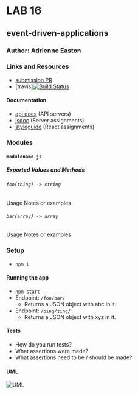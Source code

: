 # LAB 16

## event-driven-applications

### Author: Adrienne Easton

### Links and Resources
* [submission PR](https://github.com/401-advanced-javascript-aeaston/lab-16-event-driven-applications/pull/2)
* [travis][![Build Status](https://travis-ci.com/401-advanced-javascript-aeaston/lab-16-event-driven-applications.svg?branch=master)](https://travis-ci.com/401-advanced-javascript-aeaston/lab-16-event-driven-applications)

#### Documentation
* [api docs](http://xyz.com) (API servers)
* [jsdoc](http://xyz.com) (Server assignments)
* [styleguide](http://xyz.com) (React assignments)

### Modules
#### `modulename.js`
##### Exported Values and Methods

###### `foo(thing) -> string`
Usage Notes or examples

###### `bar(array) -> array`
Usage Notes or examples

### Setup
* `npm i`

#### Running the app
* `npm start`
* Endpoint: `/foo/bar/`
  * Returns a JSON object with abc in it.
* Endpoint: `/bing/zing/`
  * Returns a JSON object with xyz in it.
  
#### Tests
* How do you run tests?
* What assertions were made?
* What assertions need to be / should be made?

#### UML
![UML]()